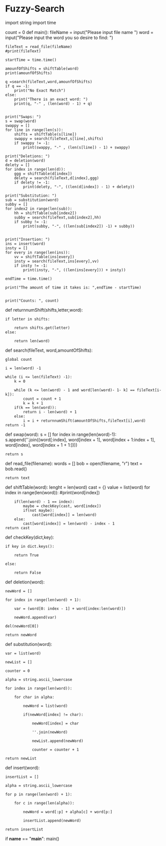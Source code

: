 # Fuzzy-Search

import string
import time

count = 0 
def main():
    fileName = input("Please input file name ")
    word = input("Please input the word you so desire to find: ")

    fileText = read_file(fileName)
    #print(fileText)

    startTime = time.time()

    amounfOfShifts = shiftTable(word)
    print(amounfOfShifts)                  

    q =search(fileText,word,amounfOfShifts)
    if q == -1:
        print("No Exact Match")
    else:
        print("There is an exact word: ")
        print(q, "-" , (len(word) - 1) + q)


    print("Swaps: ")
    s = swap(word)
    swappy = []
    for line in range(len(s)):
        shifts = shiftTable(s[line])
        swappy = search(fileText,s[line],shifts)
        if swappy != -1:
            print(swappy, "-" , (len(s[line]) - 1) + swappy)

    print("Deletions: ")
    d = deletion(word)
    delety = []
    for index in range(len(d)):
        ggg = shiftTable(d[index])
        delety = search(fileText,d[index],ggg)
        if delety != -1:
            print(delety, "-", ((len(d[index]) - 1) + delety))

    print("Substitution: ")
    sub = substitution(word)
    subby = []
    for index2 in range(len(sub)):
        hh = shiftTable(sub[index2])
        subby = search(fileText,sub[index2],hh)
        if subby != -1:
            print(subby, "-", ((len(sub[index2]) -1) + subby))


    print("Insertion: ")
    ins = insert(word)
    insty = []
    for every in range(len(ins)):
        vv = shiftTable(ins[every])
        insty = search(fileText,ins[every],vv)
        if insty != -1:
            print(insty, "-", ((len(ins[every])) + insty))

    endTime = time.time()

    print("The amount of time it takes is: ",endTime - startTime)


    print("Counts: ", count)






def returnnumShift(shifts,letter,word):   

    if letter in shifts:
    
        return shifts.get(letter)
    else:
    
        return len(word)



def search(fileText, word,amountOfShifts):

    global count
    
    i = len(word) -1
    
    while (i <= len(fileText) -1):
        k = 0

        while (k <= len(word) - 1 and word[len(word)- 1- k] == fileText[i-k]):
            count = count + 1
            k = k + 1
        if(k == len(word)):
            return i - len(word) + 1
        else:
            i = i + returnnumShift(amountOfShifts,fileText[i],word)
    return -1


def swap(word):
    s = []
    for index in range(len(word)-1):
        s.append(''.join((word[:index], word[index + 1], word[index + 1:index + 1], word[index], word[index + 1 + 1:])))

    return s


def read_file(filename):
    words = []
    bob = open(filename, "r")
    text = bob.read() 

    return text


def shiftTable(word):
    lenght = len(word)
    cast = {}
    value = list(word)
    for index in range(len(word)):
        #print(word[index])

        if(len(word) - 1 == index):
            maybe = checkKey(cast, word[index])
            if(not maybe):
                cast[word[index]] = len(word)
        else:
            cast[word[index]] = len(word) - index - 1
    return cast


def checkKey(dict,key):

    if key in dict.keys():
    
        return True
        
    else:
    
        return False

def deletion(word):

    newWord = []
    
    for index in range(len(word) + 1):
    
        var = (word[0: index - 1] + word[index:len(word)])
        
        newWord.append(var)
        
    del(newWord[0])
    
    return newWord

def substitution(word):

    var = list(word)
   
    newList = []
    
    counter = 0
    
    alpha = string.ascii_lowercase
    
    for index in range(len(word)):
    
        for char in alpha:
        
            newWord = list(word)
            
            if(newWord[index] != char):
            
                newWord[index] = char
                
                ''.join(newWord)
                
                newList.append(newWord)
                
                counter = counter + 1
                
    return newList

def insert(word):

    insertList = []
    
    alpha = string.ascii_lowercase
    
    for p in range(len(word) + 1):
    
        for c in range(len(alpha)):
        
            newWord = word[:p] + alpha[c] + word[p:]
            
            insertList.append(newWord)
            
    return insertList



if __name__ == "__main__":
    main()
